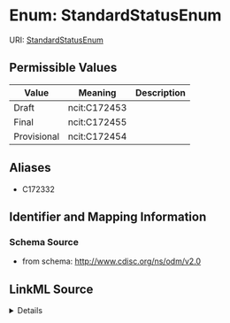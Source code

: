 # Enum: StandardStatusEnum



URI: [StandardStatusEnum](StandardStatusEnum)

## Permissible Values

| Value | Meaning | Description |
| --- | --- | --- |
| Draft | ncit:C172453 |  |
| Final | ncit:C172455 |  |
| Provisional | ncit:C172454 |  |







## Aliases


* C172332



## Identifier and Mapping Information







### Schema Source


* from schema: http://www.cdisc.org/ns/odm/v2.0




## LinkML Source

<details>
```yaml
name: StandardStatusEnum
conforms_to: ncit
from_schema: http://www.cdisc.org/ns/odm/v2.0
aliases:
- C172332
rank: 1000
code_set: ncit:C172332
permissible_values:
  Draft:
    text: Draft
    meaning: ncit:C172453
  Final:
    text: Final
    meaning: ncit:C172455
  Provisional:
    text: Provisional
    meaning: ncit:C172454

```
</details>
